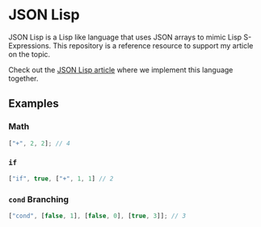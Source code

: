 # JSON Lisp

JSON Lisp is a Lisp like language that uses JSON arrays to mimic Lisp S-Expressions. This repository is a reference resource to support my article on the topic.

Check out the [JSON Lisp article](https://merrickchristensen.com/articles/json-lisp/) where we implement this language together.

## Examples

### Math

```jsx
["+", 2, 2]; // 4
```

### `if`

```jsx
["if", true, ["+", 1, 1] // 2
```

### `cond` Branching

```jsx
["cond", [false, 1], [false, 0], [true, 3]]; // 3
```
